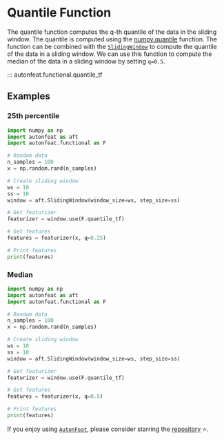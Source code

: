 # Quantile Function

The quantile function computes the q-th quantile of the data in the sliding window. The quantile is computed using the [numpy.quantile](https://numpy.org/doc/stable/reference/generated/numpy.quantile.html) function. The function can be combined with the [`SlidingWindow`](../core/fixed_window.md) to compute the quantile of the data in a sliding window. We can use this function to compute the median of the data in a sliding window by setting `q=0.5`.

::: autonfeat.functional.quantile_tf

## Examples

### 25th percentile

```python
import numpy as np
import autonfeat as aft
import autonfeat.functional as F

# Random data
n_samples = 100
x = np.random.rand(n_samples)

# Create sliding window
ws = 10
ss = 10
window = aft.SlidingWindow(window_size=ws, step_size=ss)

# Get featurizer
featurizer = window.use(F.quantile_tf)

# Get features
features = featurizer(x, q=0.25)

# Print features
print(features)
```

### Median

```python
import numpy as np
import autonfeat as aft
import autonfeat.functional as F

# Random data
n_samples = 100
x = np.random.rand(n_samples)

# Create sliding window
ws = 10
ss = 10
window = aft.SlidingWindow(window_size=ws, step_size=ss)

# Get featurizer
featurizer = window.use(F.quantile_tf)

# Get features
features = featurizer(x, q=0.5)

# Print features
print(features)
```


If you enjoy using [`AutonFeat`](../../index.md), please consider starring the [repository](https://github.com/autonlab/AutonFeat) ⭐️.